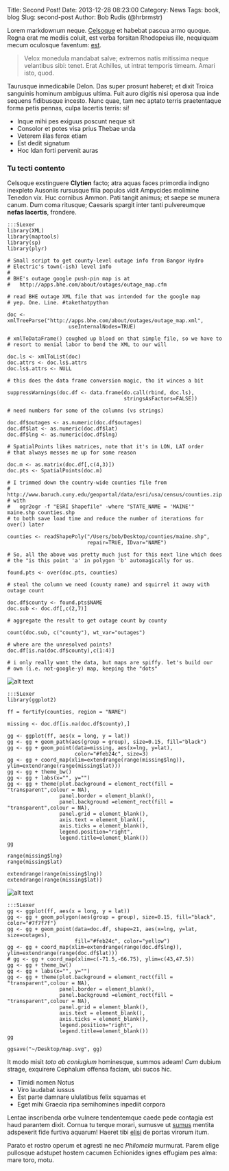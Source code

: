 Title: Second Post!
Date: 2013-12-28 08:23:00
Category: News
Tags: book, blog
Slug: second-post
Author: Bob Rudis (@hrbrmstr)

Lorem markdownum neque. [Celsoque](http://www.reddit.com/r/haskell) et habebat
pascua armo quoque. Regna erat me mediis coluit, est verba forsitan Rhodopeius
ille, nequiquam mecum oculosque faventum: [est](http://jaspervdj.be/).

> Velox monedula mandabat salve; extremos natis mitissima neque velantibus sibi:
> tenet. Erat Achilles, ut intrat temporis timeam. Amari isto, quod.

Taurusque inmedicabile Delon. Das super prosunt haberet; et dixit Troica
sanguinis hominum ambiguus ultima. Fuit auro digitis nisi operosa qua inde
sequens fidibusque incesto. Nunc quae, tam nec aptato terris praetentaque forma
petis pennas, culpa lacertis terris: si!

- Inque mihi pes exiguus poscunt neque sit
- Consolor et potes visa prius Thebae unda
- Veterem illas ferox etiam
- Est dedit signatum
- Hoc Idan forti pervenit auras

### Tu tecti contento

Celsoque exstinguere **Clytien** facto; atra aquas faces primordia indigno
inexpleto Ausoniis rursusque filia populos vidit Ampycides molimine Tenedon vix.
Huc cornibus Ammon. Pati tangit animus; et saepe se munera canum. Dum coma
ritusque; Caesaris spargit inter tanti pulvereumque **nefas lacertis**,
frondere.

	:::SLexer
	library(XML)
	library(maptools)
	library(sp)
	library(plyr)

	# Small script to get county-level outage info from Bangor Hydro
	# Electric's town(-ish) level info
	#
	# BHE's outage google push-pin map is at
	#   http://apps.bhe.com/about/outages/outage_map.cfm

	# read BHE outage XML file that was intended for the google map
	# yep. One. Line. #takethatpython

	doc <- xmlTreeParse("http://apps.bhe.com/about/outages/outage_map.xml", 
	                    useInternalNodes=TRUE)

	# xmlToDataFrame() coughed up blood on that simple file, so we have to
	# resort to menial labor to bend the XML to our will

	doc.ls <- xmlToList(doc)
	doc.attrs <- doc.ls$.attrs
	doc.ls$.attrs <- NULL

	# this does the data frame conversion magic, tho it winces a bit

	suppressWarnings(doc.df <- data.frame(do.call(rbind, doc.ls), 
	                                      stringsAsFactors=FALSE))

	# need numbers for some of the columns (vs strings)

	doc.df$outages <- as.numeric(doc.df$outages)
	doc.df$lat <- as.numeric(doc.df$lat)
	doc.df$lng <- as.numeric(doc.df$lng)

	# SpatialPoints likes matrices, note that it's in LON, LAT order
	# that always messes me up for some reason

	doc.m <- as.matrix(doc.df[,c(4,3)])
	doc.pts <- SpatialPoints(doc.m)

	# I trimmed down the country-wide counties file from
	#   http://www.baruch.cuny.edu/geoportal/data/esri/usa/census/counties.zip
	# with
	#   ogr2ogr -f "ESRI Shapefile" -where "STATE_NAME = 'MAINE'" maine.shp counties.shp
	# to both save load time and reduce the number of iterations for over() later

	counties <- readShapePoly("/Users/bob/Desktop/counties/maine.shp", 
	                          repair=TRUE, IDvar="NAME")

	# So, all the above was pretty much just for this next line which does  
	# the "is this point 'a' in polygon 'b' automagically for us. 

	found.pts <- over(doc.pts, counties)

	# steal the column we need (county name) and squirrel it away with outage count

	doc.df$county <- found.pts$NAME
	doc.sub <- doc.df[,c(2,7)]

	# aggregate the result to get outage count by county

	count(doc.sub, c("county"), wt_var="outages")

	# where are the unresolved points?
	doc.df[is.na(doc.df$county),c(1:4)]

	# i only really want the data, but maps are spiffy. let's build our
	# own (i.e. not-google-y) map, keeping the "dots"

![alt text](/blog/images/map.svg "map")

	:::SLexer
	library(ggplot2)

	ff = fortify(counties, region = "NAME")

	missing <- doc.df[is.na(doc.df$county),]

	gg <- ggplot(ff, aes(x = long, y = lat))
	gg <- gg + geom_path(aes(group = group), size=0.15, fill="black")
	gg <- gg + geom_point(data=missing, aes(x=lng, y=lat), 
	                      color="#feb24c", size=3)
	gg <- gg + coord_map(xlim=extendrange(range(missing$lng)), ylim=extendrange(range(missing$lat)))
	gg <- gg + theme_bw()
	gg <- gg + labs(x="", y="")
	gg <- gg + theme(plot.background = element_rect(fill = "transparent",colour = NA),
	                 panel.border = element_blank(),
	                 panel.background =element_rect(fill = "transparent",colour = NA),
	                 panel.grid = element_blank(),
	                 axis.text = element_blank(),
	                 axis.ticks = element_blank(),
	                 legend.position="right",
	                 legend.title=element_blank())
	gg

	range(missing$lng)
	range(missing$lat)

	extendrange(range(missing$lng))
	extendrange(range(missing$lat))

![alt text](/blog/images/map.svg "map")

	:::SLexer
	gg <- ggplot(ff, aes(x = long, y = lat))
	gg <- gg + geom_polygon(aes(group = group), size=0.15, fill="black", color="#7f7f7f")
	gg <- gg + geom_point(data=doc.df, shape=21, aes(x=lng, y=lat, size=outages), 
	                      fill="#feb24c", color="yellow")
	gg <- gg + coord_map(xlim=extendrange(range(doc.df$lng)), ylim=extendrange(range(doc.df$lat)))
	# gg <- gg + coord_map(xlim=c(-71.5,-66.75), ylim=c(43,47.5))
	gg <- gg + theme_bw()
	gg <- gg + labs(x="", y="")
	gg <- gg + theme(plot.background = element_rect(fill = "transparent",colour = NA),
	                 panel.border = element_blank(),
	                 panel.background =element_rect(fill = "transparent",colour = NA),
	                 panel.grid = element_blank(),
	                 axis.text = element_blank(),
	                 axis.ticks = element_blank(),
	                 legend.position="right",
	                 legend.title=element_blank())
	gg

	ggsave("~/Desktop/map.svg", gg)


It modo misit *toto ab coniugium* hominesque, summos adeam! *Cum* dubium strage,
exquirere Cephalum offensa faciam, ubi sucos hic.

- Timidi nomen Notus
- Viro laudabat iussus
- Est parte damnare ululatibus felix squamas et
- Eget mihi Graecia ripa semihomines inpediit corpora

Lentae inscribenda orbe vulnere tendentemque caede pede contagia est haud
parantem dixit. Cornua tu terque morari, sumusve ut
[sumus](http://news.ycombinator.com/) mentita adspexerit fide furtiva aquarum!
Haeret tibi [elisi](http://zombo.com/) de portas virorum itum.

Parato et rostro operum et agresti ne nec *Philomela* murmurat. Parem elige
pullosque adstupet hostem cacumen Echionides ignes effugiam pes alma: mare toro,
motu.

[Celsoque]: http://www.reddit.com/r/haskell
[elisi]: http://zombo.com/
[est]: http://jaspervdj.be/
[sumus]: http://news.ycombinator.com/
